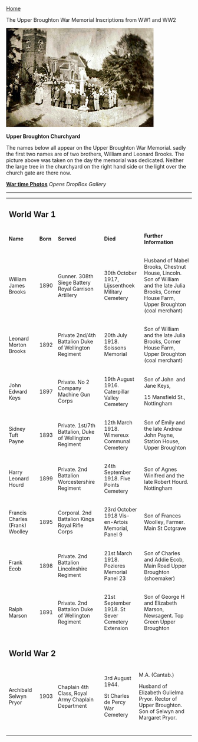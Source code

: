 [Home](https://simon-scmp.github.io/ubhistdocs/)


The Upper Broughton War Memorial
Inscriptions from WW1 and WW2

![War memorial](war_memorial.jpeg)
 

**Upper Broughton Churchyard**

The names below all appear on the Upper Broughton War Memorial. sadly the first two names are of two brothers, William and Leonard Brooks. The picture above was taken on the day the memorial was dedicated. Neither the large tree in the churchyard on the right hand side or the light over the church gate are there now.

[**War time Photos**](https://www.dropbox.com/sh/nm9xrghj663n10e/AABGHh7WrasUqAhb30bpvjqca)
*Opens DropBox Gallery*

****

<aside>
<table>
<tbody>
<tr>
<td colspan="6">
<h2>World War 1</h2>
</td>
</tr>
<tr>
<td>
<p><b>Name</b></p>
</td>
<td>
<p><b>Born</b></p>
</td>
<td>
<p><b>Served</b></p>
</td>
<td colspan="2">
<p><b>Died</b></p>
</td>
<td>
<p><b>Further   Information</b></p>
</td>
</tr>
<tr>
<td>
<p>William   James Brooks</p>
</td>
<td>
<p>1890</p>
</td>
<td>
<p>Gunner.   308th Siege Battery Royal Garrison Artillery</p>
</td>
<td colspan="2">
<p>30th   October 1917, Lijssenthoek Military Cemetery</p>
</td>
<td>
<p>Husband   of Mabel Brooks, Chestnut House, Lincoln. Son of William and the late Julia   Brooks, Corner House Farm, Upper Broughton (coal merchant)</p>
</td>
</tr>
<tr>
<td>
<p>Leonard   Morton Brooks</p>
</td>
<td>
<p>1892</p>
</td>
<td>
<p>Private   2nd/4th Battalion Duke of Wellington Regiment</p>
</td>
<td colspan="2">
<p>20th   July 1918. Soissons Memorial</p>
</td>
<td>
<p>Son   of William and the late Julia Brooks, Corner House Farm, Upper Broughton   (coal merchant)</p>
</td>
</tr>
<tr>
<td>
<p>John   Edward Keys</p>
</td>
<td>
<p>1897</p>
</td>
<td>
<p>Private.   No 2 Company Machine Gun Corps</p>
</td>
<td colspan="2">
<p>19th   August 1916. Caterpillar Valley Cemetery</p>
</td>
<td>
<p>Son   of John&nbsp; and Jane Keys,</p>
<p>15   Mansfield St., Nottingham</p>
</td>
</tr>
<tr>
<td>
<p>Sidney   Tuft Payne</p>
</td>
<td>
<p>1893</p>
</td>
<td>
<p>Private.   1st/7th Battalion, Duke of Wellington Regiment</p>
</td>
<td colspan="2">
<p>12th   March 1918. Wimereux Communal Cemetery</p>
</td>
<td>
<p>Son   of Emily and the late Andrew John Payne, Station House, Upper Broughton</p>
</td>
</tr>
<tr>
<td>
<p>Harry   Leonard Hourd</p>
</td>
<td>
<p>1899</p>
</td>
<td>
<p>Private.   2nd Battalion Worcestershire Regiment</p>
</td>
<td colspan="2">
<p>24th   September 1918. Five Points Cemetery</p>
</td>
<td>
<p>Son   of Agnes Winifred and the late Robert Hourd. Nottingham</p>
</td>
</tr>
<tr>
<td>
<p>Francis   Charles (Frank) Woolley</p>
</td>
<td>
<p>1895</p>
</td>
<td>
<p>Corporal.   2nd Battalion Kings Royal Rifle Corps</p>
</td>
<td colspan="2">
<p>23rd   October 1918 Vis-en-Artois Memorial, Panel 9</p>
</td>
<td>
<p>Son   of Frances Woolley, Farmer. Main St Cotgrave</p>
</td>
</tr>
<tr>
<td>
<p>Frank   Ecob</p>
</td>
<td>
<p>1898</p>
</td>
<td>
<p>Private.   2nd Battalion Lincolnshire Regiment</p>
</td>
<td colspan="2">
<p>21st   March 1918. Pozieres Memorial Panel 23</p>
</td>
<td>
<p>Son   of Charles and Addie Ecob, Main Road Upper Broughton (shoemaker)</p>
</td>
</tr>
<tr>
<td>
<p>Ralph   Marson</p>
</td>
<td>
<p>1891</p>
</td>
<td>
<p>Private.   2nd Battalion Duke of Wellington Regiment</p>
</td>
<td colspan="2">
<p>21st   September 1918. St Sever Cemetery Extension</p>
</td>
<td>
<p>Son   of George H and Elizabeth Marson, Newsagent. Top Green Upper Broughton</p>
</td>
</tr>
<tr>
<td colspan="6">
<h2>World War 2</h2>
</td>
</tr>
<tr>
<td>
<p>Archibald   Selwyn Pryor</p>
</td>
<td>
<p>1903</p>
</td>
<td>
<p>Chaplain   4th Class, Royal Army Chaplain Department</p>
</td>
<td>
<p>3rd   August 1944.</p>
<p>St   Charles de Percy War Cemetery</p>
</td>
<td colspan="2">
<p>M.A.   (Cantab.)</p>
<p>Husband   of Elizabeth Gulielma Pryor. Rector of Upper Broughton. Son of Selwyn and   Margaret Pryor.</p>
</td>
</tr>
<tr>
<td><br></td>
<td><br></td>
<td><br></td>
<td></td>
<td><br></td>
<td><br></td>
</tr>
</tbody>
</table>
</aside>